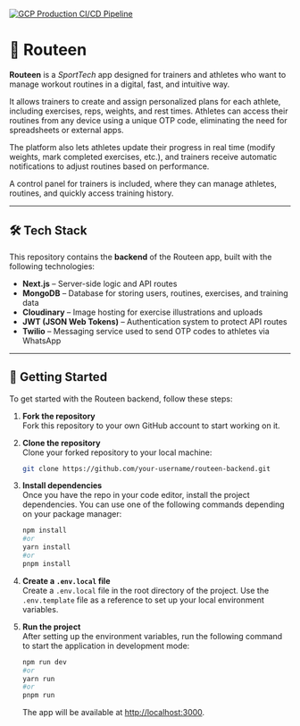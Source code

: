 [![GCP Production CI/CD Pipeline](https://github.com/IgrowkerTraining/i005-routeen-back/actions/workflows/backend.yaml/badge.svg)](https://github.com/IgrowkerTraining/i005-routeen-back/actions/workflows/backend.yaml)

# 📱 Routeen

**Routeen** is a _SportTech_ app designed for trainers and athletes who want to manage workout routines in a digital, fast, and intuitive way.

It allows trainers to create and assign personalized plans for each athlete, including exercises, reps, weights, and rest times. Athletes can access their routines from any device using a unique OTP code, eliminating the need for spreadsheets or external apps.

The platform also lets athletes update their progress in real time (modify weights, mark completed exercises, etc.), and trainers receive automatic notifications to adjust routines based on performance.

A control panel for trainers is included, where they can manage athletes, routines, and quickly access training history.

---

## 🛠 Tech Stack

This repository contains the **backend** of the Routeen app, built with the following technologies:

- **Next.js** – Server-side logic and API routes
- **MongoDB** – Database for storing users, routines, exercises, and training data
- **Cloudinary** – Image hosting for exercise illustrations and uploads
- **JWT (JSON Web Tokens)** – Authentication system to protect API routes
- **Twilio** – Messaging service used to send OTP codes to athletes via WhatsApp

---

## 🚀 Getting Started

To get started with the Routeen backend, follow these steps:

1. **Fork the repository**  
   Fork this repository to your own GitHub account to start working on it.

2. **Clone the repository**  
   Clone your forked repository to your local machine:

   ```bash
   git clone https://github.com/your-username/routeen-backend.git
   ```

3. **Install dependencies**  
   Once you have the repo in your code editor, install the project dependencies. You can use one of the following commands depending on your package manager:

   ```bash
   npm install
   #or
   yarn install
   #or
   pnpm install
   ```

4. **Create a `.env.local` file**  
   Create a `.env.local` file in the root directory of the project. Use the `.env.template` file as a reference to set up your local environment variables.

5. **Run the project**  
   After setting up the environment variables, run the following command to start the application in development mode:

   ```bash
   npm run dev
   #or
   yarn run
   #or
   pnpm run
   ```

   The app will be available at [http://localhost:3000](http://localhost:3000).
